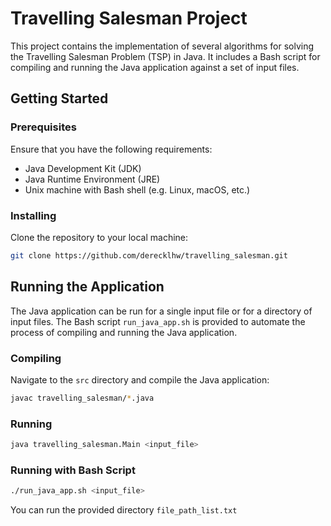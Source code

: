 # Travelling Salesman Project

This project contains the implementation of several algorithms for solving the Travelling Salesman Problem (TSP) in Java. It includes a Bash script for compiling and running the Java application against a set of input files.

## Getting Started

### Prerequisites

Ensure that you have the following requirements:

- Java Development Kit (JDK)
- Java Runtime Environment (JRE)
- Unix machine with Bash shell (e.g. Linux, macOS, etc.)

### Installing

Clone the repository to your local machine:

```bash
git clone https://github.com/derecklhw/travelling_salesman.git
```

## Running the Application

The Java application can be run for a single input file or for a directory of input files. The Bash script `run_java_app.sh` is provided to automate the process of compiling and running the Java application.

### Compiling

Navigate to the `src` directory and compile the Java application:

```bash
javac travelling_salesman/*.java
```

### Running

```bash
java travelling_salesman.Main <input_file>
```

### Running with Bash Script

```bash
./run_java_app.sh <input_file>
```

You can run the provided directory `file_path_list.txt`

